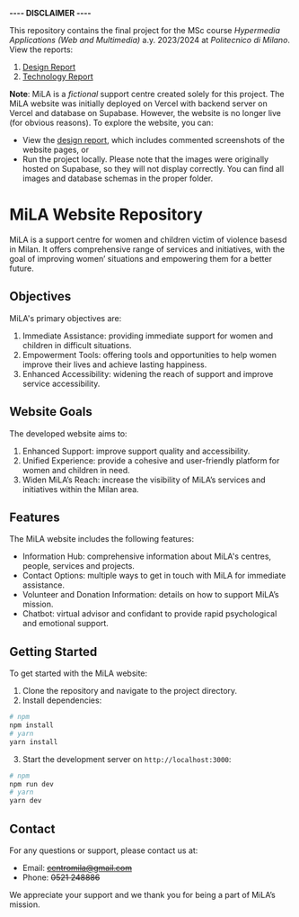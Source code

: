 **---- DISCLAIMER ----**

This repository contains the final project for the MSc course *Hypermedia Applications (Web and Multimedia)* a.y. 2023/2024 at *Politecnico di Milano*. View the reports:
1. [Design Report](reports/Design%20Report.pdf)
2. [Technology Report](reports/Technology%20Report.pdf)

**Note**: MiLA is a *fictional* support centre created solely for this project. The MiLA website was initially deployed on Vercel with backend server on Vercel and database on Supabase. However, the website is no longer live (for obvious reasons). To explore the website, you can:
- View the [design report](reports/Design%20Report.pdf), which includes commented screenshots of the website pages, or
- Run the project locally. Please note that the images were originally hosted on Supabase, so they will not display correctly. You can find all images and database schemas in the proper folder.

# MiLA Website Repository

MiLA is a support centre for women and children victim of violence basesd in Milan. It offers comprehensive range of services and initiatives, with the goal of improving women’ situations and empowering them for a better future.

## Objectives
MiLA's primary objectives are:
1. Immediate Assistance: providing immediate support for women and children in difficult situations.
2. Empowerment Tools: offering tools and opportunities to help women improve their lives and achieve lasting happiness.
3. Enhanced Accessibility: widening the reach of support and improve service accessibility.

## Website Goals
The developed website aims to:
1. Enhanced Support: improve support quality and accessibility.
2. Unified Experience: provide a cohesive and user-friendly platform for women and children in need.
3. Widen MiLA’s Reach: increase the visibility of MiLA’s services and initiatives within the Milan area.

## Features
The MiLA website includes the following features:
- Information Hub: comprehensive information about MiLA's centres, people, services and projects.
- Contact Options: multiple ways to get in touch with MiLA for immediate assistance.
- Volunteer and Donation Information: details on how to support MiLA’s mission.
- Chatbot: virtual advisor and confidant to provide rapid psychological and emotional support.

## Getting Started
To get started with the MiLA website:
1. Clone the repository and navigate to the project directory.
2. Install dependencies:
```bash
# npm
npm install
# yarn
yarn install
```
3. Start the development server on `http://localhost:3000`:
```bash
# npm
npm run dev
# yarn
yarn dev
```

## Contact
For any questions or support, please contact us at:
- Email: ~~centromila@gmail.com~~
- Phone: ~~0521 248886~~

We appreciate your support and we thank you for being a part of MiLA’s mission.

